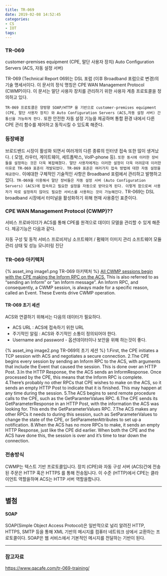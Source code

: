 ```yaml
---
title: TR-069
date: 2019-02-08 14:52:45
categories:
- CS
- IOT
tags:
---
```

### TR-069

customer-premises equipment (CPE, 말단 사용자 장치)
Auto Configuration Servers (ACS, 자동 설정 서버)

TR-069 (Technical Report 069)는 DSL 포럼 (이후 Broadband 포럼으로 변경)의 기술 명세서이다. 이 문서의 정식 명칭은 CPE WAN Management Protocol (CWMP)이다. 이 문서는 말단 사용자 장치를 관리하기 위한 사용자 계층 프로토콜을 정의하고 있다.

`TR-069 프로토콜은 양방향 SOAP/HTTP 을 기반으로 customer-premises equipment (CPE, 말단 사용자 장치) 와 Auto Configuration Servers (ACS,자동 설정 서버) 간 통신을 가능하게 한다.` 또한 안전한 자동 설정 기능을 제공하며 통합 환경 내에서 다른 CPE 관리 함수를 제어하고 동작시킬 수 있도록 해준다.


### 등장배경
 브로드밴드 시장이 활성화 되면서 여러개의 다른 종류의 인터넷 접속 또한 많이 생겨났다. ( 모뎀, 라우터, 게이트웨이, 세트톱박스, VoIP-phone 등). `또한 동시에 이러한 장비들을 설정하는 것은 더욱 복잡해졌다. 말단 사용자에게는 이러한 설정이 더욱 어려운데 이러한 이유로 TR-069 표준이 개발되었다. TR-069 표준은 여러가지 접속 방법에 대한 자동 설정을 제공한다.` 이에대한 구체적인 기술적인 사항은 Broadband 포럼에서 관리하고 발행하고 있다.` TR-069을 이용해서 말단 장비들은 자동 설정 서버 (Auto Configuration Servers) (ACS)에 접속하고 필요한 설정을 자동으로 받아오게 된다. 이렇게 함으로써 사용자가 따로 설정하지 않아도 필요한 서비스를 사용하는 것이 가능해진다.` TR-069는 DSL broadband 시장에서 터미널을 활성화하기 위해 현재 사용중인 표준이다.


###  CPE WAN Management Protocol (CWMP)??
서비스 프로바이더가 ACS를 통해 CPE를 원격으로 데이터 모델을 관리할 수 있게 해준다. 제공기능은 다음과 같다.

자동 구성 및 동적 서비스 프로비저닝
소프트웨어 / 펌웨어 이미지 관리
소프트웨어 모듈 관리 상태 및 성능 모니터링 진단

### TR-069 아키텍처
{% asset_img image1.png TR-069 아키텍처 %}
<u>All CWMP sessions begin with the CPE making the Inform RPC on the ACS.</u> This is also referred to as “sending an Inform” or “an Inform message”. An Inform RPC, and consequently, a CWMP session, is always made for a specific reason, called an Event. These Events drive CWMP operation.

#### TR-069 초기 세션
ACS와 연결하기 위해서는 다음의 데이터가 필요하다.
- ACS URL : ACS에 접속하기 위한 URL
- 주기적인 알림 : ACS와 주기적인 소통이 정의되어야 한다.
- Username and password - 옵션데이터이나 보안을 위해 하는것이 좋다.

{% asset_img image2.png TR-069의 초기 세션 %}
1.First, the CPE initiates a TCP session with ACS and negotiates a secure connection.
2.The CPE begins every session by sending an Inform RPC to the ACS, with arguments that include the Event that caused the session. This is done over an HTTP Post.
3.In the HTTP Response, the the ACS sends an InformResponse. Once processed by the CPE, this means that the Inform RPC is complete.
4.There’s probably no other RPCs that CPE wishes to make on the ACS, so it sends an empty HTTP Post to indicate that it is finished. This may happen at any time during the session.
5.The ACS begins to send remote procedure calls to the CPE, such as the GetParamterValues RPC.
6.The CPE sends its GetParameterResponse in an HTTP Post, with the information the ACS was looking for. This ends the GetParameterValues RPC.
7.The ACS makes any other RPCs it needs to during this session, such as SetParameterValues to change the state of the CPE, or SetParameterAttributes to set up a notification.
8.When the ACS has no more RPCs to make, it sends an empty HTTP Response, just like the CPE did earlier. When both the CPE and the ACS have done this, the session is over and it’s time to tear down the connection.

### 전송방식
CWMP는 텍스트 기반 프로토콜입니다. 장치 (CPE)와 자동 구성 서버 (ACS)간에 전송 된 주문은 HTTP 혹은 HTTPS 를 통해 전송됩니다. 이 수준 (HTTP)에서 CPE는 클라이언트 역할을하며 ACS는 HTTP 서버 역할을합니다.

---
## 별첨

#### SOAP
SOAP(Simple Object Access Protocol)은 일반적으로 널리 알려진 HTTP, HTTPS, SMTP 등을 통해 XML 기반의 메시지를 컴퓨터 네트워크 상에서 교환하는 프로토콜이다. SOAP은 웹 서비스에서 기본적인 메시지를 전달하는 기반이 된다.

---

### 참고자료
https://www.qacafe.com/tr-069-training/
